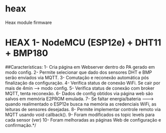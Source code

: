 # heax
Heax module firmware

# HEAX 1- NodeMCU (ESP12e) + DHT11 + BMP180
##Características:
1- Cria página em Webserver dentro do PA gerado em modo config.
2- Permite selecionar que dado dos sensores DHT e BMP serão enviados via MQTT.
3- Comutação e reconexão automática pós finalização da  configuração.
4- Verifica status de conexão WiFi. Se cair por mais de 4min --> modo config.
5- Verifica status de conexão com broker MQTT, tenta reconexão.
6- Dados de config obtidos via página web são salvos em memória E2PROM emulada.
7- Se faltar energia/bateria ---> quando realimentado o ESP12e busca na memória as credenciais WiFi, as leituras de sensores desejadas.
8- Permite implementar controle remoto via MQTT usando void callback().
9- Foram modificados os topic levels para cada sensor (ver)
10- Foram melhoradas as páginas Web de configuração e confirmação.*/
